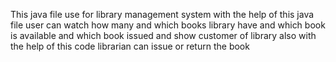 This java file use for library management system with the help of this java file user can watch how many and which books library have and which book is available and which book issued and show customer of library also with the help of this code librarian can issue or return the book 
